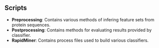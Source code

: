 ## Scripts
* __Preprocessing__: Contains various methods of infering feature sets from protein sequences.
* __Postprocessing__: Contains methods for evaluating results provided by classifier. 
* __RapidMiner__: Contains process files used to build various classifiers. 
